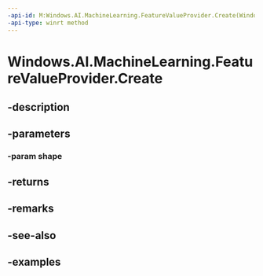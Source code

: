 ```yaml
---
-api-id: M:Windows.AI.MachineLearning.FeatureValueProvider.Create(Windows.Foundation.Collections.IVector{System.Int64})
-api-type: winrt method
---
```


<!-- Method syntax.
public IFeatureValue FeatureValueProvider.Create(IVector<Int64> shape)
-->

# Windows.AI.MachineLearning.FeatureValueProvider.Create

## -description

## -parameters
### -param shape

## -returns

## -remarks

## -see-also

## -examples

